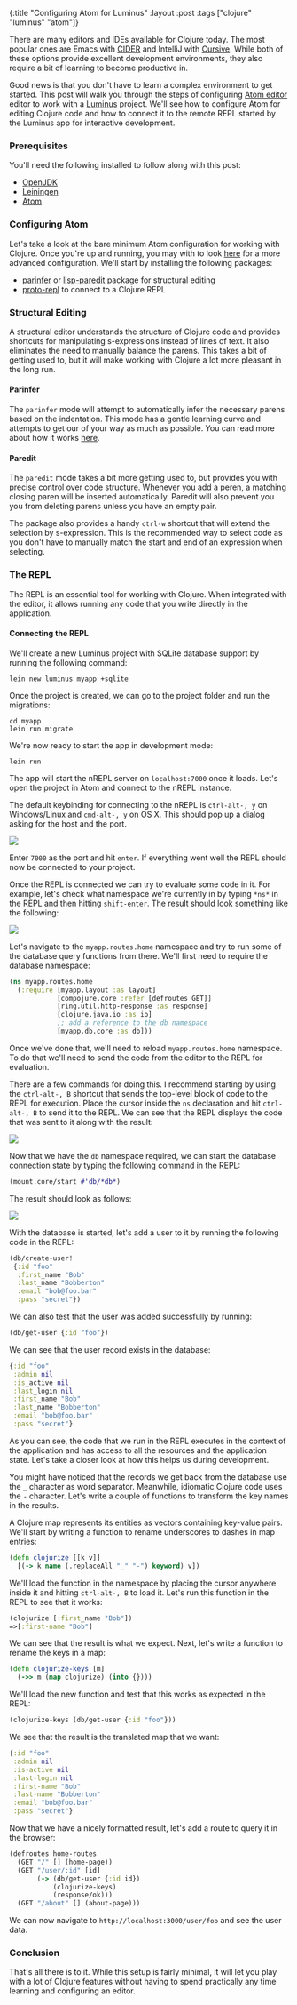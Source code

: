 {:title "Configuring Atom for Luminus"
 :layout :post
 :tags ["clojure" "luminus" "atom"]}

There are many editors and IDEs available for Clojure today. The most popular ones are Emacs with [CIDER](https://github.com/clojure-emacs/cider) and IntelliJ with [Cursive](https://cursive-ide.com/). While both of these options provide excellent development environments, they also require a bit of learning to become productive in.

Good news is that you don't have to learn a complex environment to get started. This post will walk you through the steps of configuring [Atom editor](https://atom.io/) editor to work with a [Luminus](http://www.luminusweb.net/) project. We'll see how to configure Atom for editing Clojure code and how to connect it to the remote REPL started by the Luminus app for interactive development.

### Prerequisites

You'll need the following installed to follow along with this post:

* [OpenJDK](http://www.azul.com/downloads/zulu/)
* [Leiningen](http://leiningen.org/)
* [Atom](https://atom.io/)

### Configuring Atom

Let's take a look at the bare minimum Atom configuration for working with Clojure. Once you're up and running, you may with to look [here](https://gist.github.com/jasongilman/d1f70507bed021b48625) for a more advanced configuration. We'll start by installing the following packages:

* [parinfer](https://atom.io/packages/parinfer) or [lisp-paredit](https://atom.io/packages/lisp-paredit) package for structural editing
* [proto-repl](https://atom.io/packages/proto-repl) to connect to a Clojure REPL

### Structural Editing

A structural editor understands the structure of Clojure code and provides shortcuts for manipulating s-expressions instead of lines of text. It also eliminates the need to manually balance the parens. This takes a bit of getting used to, but it will make working with Clojure a lot more pleasant in the long run.

#### Parinfer

The `parinfer` mode will attempt to automatically infer the necessary parens based on the indentation. This mode has a gentle learning curve and attempts to get our of your way as much as possible. You can read more about how it works [here](https://shaunlebron.github.io/parinfer/#introduction).

#### Paredit

The `paredit` mode takes a bit more getting used to, but provides you with precise control over code structure. Whenever you add a peren, a matching closing paren will be inserted automatically. Paredit will also prevent you you from deleting parens unless you have an empty pair. 

The package also provides a handy `ctrl-w` shortcut that will extend the selection by s-expression. This is the recommended way to select code as you don't have to manually match the start and end of an expression when selecting.

### The REPL

The REPL is an essential tool for working with Clojure. When integrated with the editor, it allows running any code that you write directly in the application.

#### Connecting the REPL

We'll create a new Luminus project with SQLite database support by running the following command:

    lein new luminus myapp +sqlite

Once the project is created, we can go to the project folder and run the migrations:

    cd myapp 
    lein run migrate
    
We're now ready to start the app in development mode:    

    lein run

The app will start the nREPL server on `localhost:7000` once it loads. Let's open the project in Atom and connect to the nREPL instance.

The default keybinding for connecting to the nREPL is `ctrl-alt-, y` on Windows/Linux and `cmd-alt-, y` on OS X. This should pop up a dialog asking for the host and the port.

![](/img/atom/atom-nrepl.png)

Enter `7000` as the port and hit `enter`. If everything went well the REPL should now be connected to your project.

Once the REPL is connected we can try to evaluate some code in it. For example, let's check what namespace we're currently in by typing `*ns*` in the REPL and then hitting `shift-enter`. The result should look something like the following:

![](/img/atom/atom-repl-ns.png)

Let's navigate to the `myapp.routes.home` namespace and try to run some of the database query functions from there. We'll first need to require the database namespace:

```clojure
(ns myapp.routes.home
  (:require [myapp.layout :as layout]
            [compojure.core :refer [defroutes GET]]
            [ring.util.http-response :as response]
            [clojure.java.io :as io]
            ;; add a reference to the db namespace
            [myapp.db.core :as db]))
```

Once we've done that, we'll need to reload `myapp.routes.home` namespace. To do that we'll need to send the code from the editor to the REPL for evaluation.

There are a few commands for doing this. I recommend starting by using the `ctrl-alt-, B` shortcut that sends the top-level block of code to the REPL for execution. Place the cursor inside the `ns` declaration and hit `ctrl-alt-, B` to send it to the REPL. We can see that the REPL displays the code that was sent to it along with the result:

![](/img/atom/send-to-repl.png)

Now that we have the `db` namespace required, we can start the database connection state by typing the following command in the REPL:

```clojure
(mount.core/start #'db/*db*)
```

The result should look as follows:

![](/img/atom/atom-start-db.png)

With the database is started, let's add a user to it by running the following code in the REPL:

```clojure
(db/create-user!
 {:id "foo"
  :first_name "Bob"
  :last_name "Bobberton"
  :email "bob@foo.bar"
  :pass "secret"})
```
We can also test that the user was added successfully by running:

```clojure
(db/get-user {:id "foo"})
```

We can see that the user record exists in the database:

```clojure
{:id "foo"
 :admin nil
 :is_active nil
 :last_login nil
 :first_name "Bob"
 :last_name "Bobberton"
 :email "bob@foo.bar"
 :pass "secret"}
```

As you can see, the code that we run in the REPL executes in the context of the application and has access to all the resources and the application state. Let's take a closer look at how this helps us during development.

You might have noticed that the records we get back from the database use the `_` character as word separator. Meanwhile, idiomatic Clojure code uses the `-` character. Let's write a couple of functions to transform the key names in the results.

A Clojure map represents its entities as vectors containing key-value pairs. We'll start by writing a function to rename underscores to dashes in map entries:

```clojure
(defn clojurize [[k v]]
  [(-> k name (.replaceAll "_" "-") keyword) v])
```

We'll load the function in the namespace by placing the cursor anywhere inside it and hitting `ctrl-alt-, B` to load it. Let's run this function in the REPL to see that it works:

```clojure
(clojurize [:first_name "Bob"])
=>[:first-name "Bob"]
```

We can see that the result is what we expect. Next, let's write a function to rename the keys in a map:

```clojure
(defn clojurize-keys [m]
  (->> m (map clojurize) (into {})))
```

We'll load the new function and test that this works as expected in the REPL:

```clojure
(clojurize-keys (db/get-user {:id "foo"}))
```

We see that the result is the translated map that we want:

```clojure
{:id "foo"
 :admin nil
 :is-active nil
 :last-login nil
 :first-name "Bob"
 :last-name "Bobberton"
 :email "bob@foo.bar"
 :pass "secret"}
```

Now that we have a nicely formatted result, let's add a route to query it in the browser:

```clojure
(defroutes home-routes
  (GET "/" [] (home-page))
  (GET "/user/:id" [id]
       (-> (db/get-user {:id id})
           (clojurize-keys)
           (response/ok)))
  (GET "/about" [] (about-page)))
```

We can now navigate to `http://localhost:3000/user/foo` and see the user data.

### Conclusion

That's all there is to it. While this setup is fairly minimal, it will let you play with a lot of Clojure features without having to spend practically any time learning and configuring an editor. 
